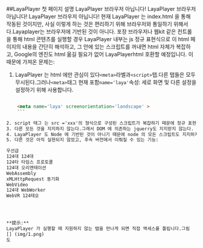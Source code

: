 ##LayaPlayer 첫 페이지 설명
LayaPlayer 브라우저 아닙니다!
LayaPlayer 브라우저 아닙니다!
LayaPlayer 브라우저 아닙니다!
현재 LayaPlayer 는 index.html 을 통해 작동된 것이지만, 사실 이렇게 하는 것은 편리하기 위해 브라우저와 통일하기 위해서다.Layaplayer는 브라우저에 기반된 것이 아니다. 포장 브라우저나 웹kit 같은 컨트롤을 통해 html 콘텐츠를 실행할 경우 LayaPlayer 내부는 js 정규 표현식으로 이 html 페이지의 내용을 간단히 해석하고, 그 안에 있는 스크립트를 꺼내면 html 자체가 복잡하고, Google의 엔진도 html 옮길 필요가 없어 LayaPlayerhtml 호환할 예정입니다. 이 때문에 가져온 문제는:
1. LayaPlayer 는 html 에만 관심이 있다`<meta>`라벨과`<script>`탭.다른 탭들은 모두 무시된다.그러나`<meta>`태그 현재 포함`name='laya'`속성: 세로 화면 및 다른 설정을 설정하기 위해 사용합니다.</script>

    
```html

    <meta name='laya' screenorientation='landscape' >
    ```

2. script 태그 는 src ='xxx'의 형식으로 구성된 스크립트가 복잡하기 때문에 정규 표현식 해석을 할 수 없어 해석이 잘못될 수 있다.
3. 다른 모든 것을 지지하지 않는다.그래서 DOM 에 의존하는 jquerry도 지지받지 않는다.
4. LayaPlayer 도 Node 에 기반된 것이 아니기 때문에 node 의 모든 스크립트도 지지하지 않는다.
5. 다른 것은 아직 실현되지 않았고, 후속 버전에서 이뤄질 수 있는 기능:

우선급
124대 124대
124타 타임스 프로토콜
124대 오리엔테이션
WebAssembly
xMLHttpRequest 동기화
WebVideo
124대 WebWorker
WebVR 124테오
    



**提示:**  
LayaPlayer 가 실행할 때 지원하지 않는 탭을 만나게 되면 직접 액세스를 틀립니다.그림
[] (img/1.png)
도


